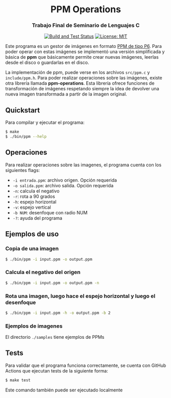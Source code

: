 <div align="center">

<h1>PPM Operations</h1>
<h3>Trabajo Final de Seminario de Lenguajes C</h3>
</div>

<div align="center">

[![Build and Test Status][workflowbadge]][workflowurl]
[![License: MIT][licensebadge]][licenseurl]

</div>

Este programa es un gestor de imágenes en formato [PPM de tipo P6](http://netpbm.sourceforge.net/doc/ppm.html).
Para poder operar con estas imágenes se implementó una versión simplificada y
básica de **ppm** que básicamente permite crear nuevas imágenes, leerlas desde
el disco o guardarlas en el disco. 

La implementación de ppm, puede verse en los archivos `src/ppm.c` y `include/ppm.h`. Para
poder realizar operaciones sobre las imágenes, existe otra librería llamada
**ppm-operations**. Esta librería ofrece funciones de transformación de imágenes
respetando siempre la idea de devolver una nueva imagen transformada a partir de
la imagen original.

## Quickstart

Para compilar y ejecutar el programa: 

```sh
$ make
$ ./bin/ppm --help
```

## Operaciones

Para realizar operaciones sobre las imagenes, el programa cuenta con los siguientes flags:

* `-i entrada.ppm`: archivo origen. Opción requerida
* `-o salida.ppm`: archivo salida. Opción requerida
* `-n`: calcula el negativo
* `-r`: rota a 90 grados
* `-h`: espejo horizontal
* `-v`: espejo vertical
* `-b NUM`: desenfoque con radio NUM
* `-?`: ayuda del programa

## Ejemplos de uso

### Copia de una imagen

```sh
$ ./bin/ppm -i input.ppm -o output.ppm
```

### Calcula el negativo del origen

```sh
$ ./bin/ppm -i input.ppm -o output.ppm -n
```

### Rota una imagen, luego hace el espejo horizontal y luego el desenfoque

```sh
$ ./bin/ppm -i input.ppm -h -o output.ppm -b 2
```

### Ejemplos de imagenes

El directorio `./samples` tiene ejemplos de PPMs

## Tests

Para validar que el programa funciona correctamente, se cuenta con GitHub Actions que ejecutan tests de la siguiente forma:

```sh
$ make test
```

Este comando también puede ser ejecutado localmente


[workflowbadge]: https://github.com/Maqui-LP/ppm-operations/actions/workflows/ci.yml/badge.svg
[licensebadge]: https://img.shields.io/badge/License-MIT-blue.svg
[workflowurl]: https://github.com/Maqui-LP/ppm-operations/commits/main
[licenseurl]: https://github.com/Maqui-LP/ppm-operations/blob/main/LICENSE
